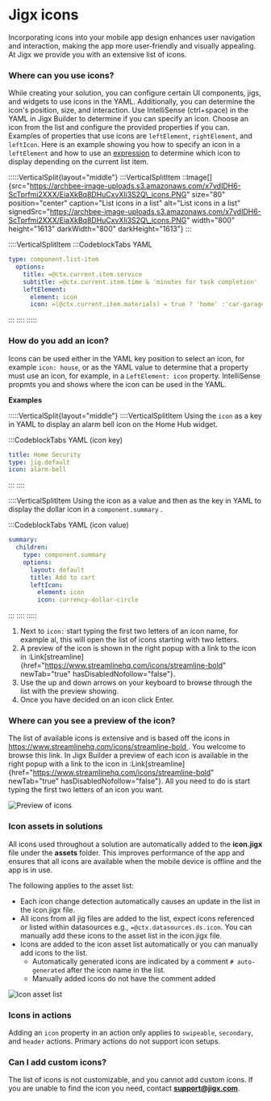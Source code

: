 # Jigx icons

Incorporating icons into your mobile app design enhances user navigation and interaction, making the app more user-friendly and visually appealing. At Jigx we provide you with an extensive list of icons.

### Where can you use icons?

While creating your solution, you can configure certain UI components, jigs, and widgets to use icons in the YAML. Additionally, you can determine the icon's position, size, and interaction. Use IntelliSense (ctrl+space) in the YAML in Jigx Builder to determine if you can specify an icon. Choose an icon from the list and configure the provided properties if you can. Examples of properties that use icons are `leftElement`, `rightElement`, and `leftIcon`. Here is an example showing you how to specify an icon in a `leftElement` and how to use an [expression](../building-apps-with-jigx/logic/expressions.md) to determine which icon to display depending on the current list item.

:::::VerticalSplit{layout="middle"} :::VerticalSplitItem ::Image\[]{src="https://archbee-image-uploads.s3.amazonaws.com/x7vdIDH6-ScTprfmi2XXX/EiaXkBq8DHuCxvXli3S2Q\_icons.PNG" size="80" position="center" caption="List icons in a list" alt="List icons in a list" signedSrc="https://archbee-image-uploads.s3.amazonaws.com/x7vdIDH6-ScTprfmi2XXX/EiaXkBq8DHuCxvXli3S2Q\_icons.PNG" width="800" height="1613" darkWidth="800" darkHeight="1613"} :::

::::VerticalSplitItem :::CodeblockTabs YAML

```yaml
type: component.list-item
  options:
    title: =@ctx.current.item.service
    subtitle: =@ctx.current.item.time & 'minutes for task completion'
    leftElement:
      element: icon
      icon: =(@ctx.current.item.materials) = true ? 'home' :'car-garage'
```

::: :::: :::::

### How do you add an icon?

Icons can be used either in the YAML key position to select an icon, for example `icon: house`, or as the YAML value to determine that a property must use an icon, for example, in a `LeftElement: icon` property. IntelliSense propmts you and shows where the icon can be used in the YAML.

**Examples**

:::::VerticalSplit{layout="middle"} ::::VerticalSplitItem Using the `icon` as a key in YAML to display an alarm bell icon on the Home Hub widget.

:::CodeblockTabs YAML (icon key)

```yaml
title: Home Security
type: jig.default
icon: alarm-bell
```

::: ::::

::::VerticalSplitItem Using the icon as a value and then as the key in YAML to display the dollar icon in a `component.summary` .

:::CodeblockTabs YAML (icon value)

```yaml
summary:
  children:
    type: component.summary
    options:
      layout: default
      title: Add to cart
      leftIcon:
        element: icon
        icon: currency-dollar-circle
```

::: :::: :::::

1. Next to `icon:` start typing the first two letters of an icon name, for example al, this will open the list of icons starting with two letters.
2. A preview of the icon is shown in the right popup with a link to the icon in :Link\[streamline]{href="https://www.streamlinehq.com/icons/streamline-bold" newTab="true" hasDisabledNofollow="false"}.
3. Use the up and down arrows on your keyboard to browse through the list with the preview showing.
4. Once you have decided on an icon click Enter.

### Where can you see a preview of the icon?

The list of available icons is extensive and is based off the icons in [https://www.streamlinehq.com/icons/streamline-bold ](https://www.streamlinehq.com/icons/streamline-bold). You welcome to browse this link. In Jigx Builder a preview of each icon is available in the right popup with a link to the icon in :Link\[streamline]{href="https://www.streamlinehq.com/icons/streamline-bold" newTab="true" hasDisabledNofollow="false"}. All you need to do is start typing the first two letters of an icon you want.

![Preview of icons](https://archbee-image-uploads.s3.amazonaws.com/x7vdIDH6-ScTprfmi2XXX/bqu2vrN1o5CGLZj0oHqwY_jb-icons.png)

### Icon assets in solutions

All icons used throughout a solution are automatically added to the **icon.jigx** file under the **assets** folder. This improves performance of the app and ensures that all icons are available when the mobile device is offline and the app is in use.

The following applies to the asset list:

* Each icon change detection automatically causes an update in the list in the icon.jigx file.
* All icons from all jig files are added to the list, expect icons referenced or listed within datasources e.g., `=@ctx.datasources.ds.icon`. You can manually add these icons to the asset list in the icon.jigx file.
* Icons are added to the icon asset list automatically or you can manually add icons to the list.
  * Automatically generated icons are indicated by a comment `# auto-generated` after the icon name in the list.
  * Manually added icons do not have the comment added

![Icon asset list](https://archbee-image-uploads.s3.amazonaws.com/x7vdIDH6-ScTprfmi2XXX/qfIHzyzXT-zJFBnIndSJZ_jb-assets.png)

### Icons in actions

Adding an `icon` property in an action only applies to `swipeable`, `secondary`, and `header` actions. Primary actions do not support icon setups.

### Can I add custom icons?

The list of icons is not customizable, and you cannot add custom icons. If you are unable to find the icon you need, contact [**support@jigx.com**](mailto:support@jigx.com).
